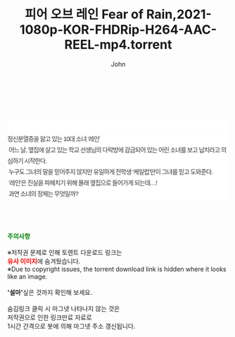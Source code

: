 ﻿---
layout: post
title:  "피어 오브 레인 Fear of Rain,2021-1080p-KOR-FHDRip-H264-AAC-REEL-mp4.torrent"
author: John
categories: [ 영화 ]
tags: [  ]
image:  
description: "피어 오브 레인 Fear of Rain,2021-1080p-KOR-FHDRip-H264-AAC-REEL-mp4 torrent 정보 공유"
toc: true
toc_sticky: true
---

<br>
<div class="view-img">
<a class="view_image" href="http://torrentmobile61.com/bbs/view_image.php?fn=%2Fdata%2Ffile%2Fmovie%2F1040166539_1MyVBgwX_8e6713d4c3d1eda46b1b38fc5ccf8a4df47284d8.jpg" target="_blank"><img alt="" class="img-tag" content="http://torrentmobile61.com/data/file/movie/1040166539_1MyVBgwX_8e6713d4c3d1eda46b1b38fc5ccf8a4df47284d8.jpg" itemprop="image" src="http://torrentmobile61.com/data/file/movie/1040166539_1MyVBgwX_8e6713d4c3d1eda46b1b38fc5ccf8a4df47284d8.jpg"/></a><a class="view_image" href="http://torrentmobile61.com/bbs/view_image.php?fn=%2Fdata%2Ffile%2Fmovie%2F1040166539_KqTuDmQW_3f2a912bcdbd7bcea2a2e13e9cba583baf5a89d1.jpg" target="_blank"><img alt="" class="img-tag" content="http://torrentmobile61.com/data/file/movie/1040166539_KqTuDmQW_3f2a912bcdbd7bcea2a2e13e9cba583baf5a89d1.jpg" itemprop="image" src="http://torrentmobile61.com/data/file/movie/1040166539_KqTuDmQW_3f2a912bcdbd7bcea2a2e13e9cba583baf5a89d1.jpg"/></a></div><div class="view-content" itemprop="description">
<p><br/></p><div class="title_area" style="margin:0px 0px 9px;padding:0px;list-style:none;font-family:'나눔고딕', NanumGothic, '돋움', Dotum, Helvetica, 'AppleSDGothicNeo-Medium', AppleGothic, sans-serif;height:30px;float:none;background-color:rgb(255,255,255);"><h4 class="h_story" style="margin:5px 10px 0px 0px;padding:0px;list-style:none;font-family:'돋움', sans-serif;height:18px;width:49px;background:url(&quot;https://ssl.pstatic.net/static/movie/2020/10/h_tx_sp5.png&quot;) no-repeat 0px -17px;float:left;"><strong class="blind" style="margin:0px;padding:0px;list-style:none;font-size:0px;font-family:inherit;color:inherit;width:1px;height:1px;line-height:0;">줄거리</strong></h4></div><p class="con_tx" style="margin-top:-7px;margin-bottom:-6px;list-style:none;font-size:14px;font-family:'나눔고딕', NanumGothic, '돋움', Dotum, Helvetica, 'AppleSDGothicNeo-Medium', AppleGothic, sans-serif;color:rgb(51,51,51);background-image:url(&quot;https://ssl.pstatic.net/static/movie/2014/01/blank.gif&quot;);letter-spacing:-1px;line-height:25px;background-color:rgb(255,255,255);">정신분열증을 앓고 있는 10대 소녀 ‘레인’<br style="list-style:none;font-size:12px;font-family:'돋움', sans-serif;color:rgb(0,0,0);"/> 어느 날, 옆집에 살고 있는 학교 선생님의 다락방에 감금되어 있는 어린 소녀를 보고 납치라고 의심하기 시작한다.<br style="list-style:none;font-size:12px;font-family:'돋움', sans-serif;color:rgb(0,0,0);"/> 누구도 그녀의 말을 믿어주지 않지만 유일하게 전학생 ‘케일럽’만이 그녀를 믿고 도와준다.<br style="list-style:none;font-size:12px;font-family:'돋움', sans-serif;color:rgb(0,0,0);"/> ‘레인’은 진실을 파헤치기 위해 몰래 옆집으로 들어가게 되는데…!<br style="list-style:none;font-size:12px;font-family:'돋움', sans-serif;color:rgb(0,0,0);"/> 과연 소녀의 정체는 무엇일까?</p> </div>
    
<br><br><br>
<p data-ke-size="size16"><b><span style="color: green;">주의사항</span></b><br /><br />※저작권 문제로 인해 토렌트 다운로드 링크는<br /><b><span style="color: red;">유사 이미지</span></b>에 숨겨뒀습니다.<br />※Due to copyright issues, the torrent download link is hidden where it looks like an image.<br /><br /><b>'설마'</b>싶은 것까지 확인해 보세요.<br /><br />숨김링크 클릭 시 마그넷 나타나지 않는 것은<br />저작권으로 인한 링크만료 자료로<br />1시간 간격으로 봇에 의해 마그넷 주소 갱신됩니다.</p>
